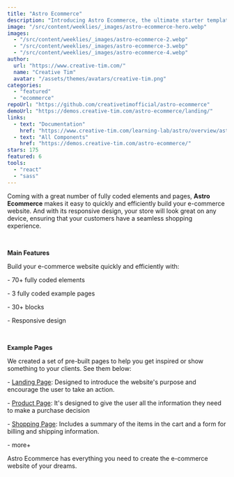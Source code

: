 ```yaml
---
title: "Astro Ecommerce"
description: "Introducing Astro Ecommerce, the ultimate starter template for your e-commerce web project. Built on Astro's next-gen island architecture, Astro Ecommerce offers a sleek and modern design with a wide range of components and features to help you create a stunning online store."
image: "/src/content/weeklies/_images/astro-ecommerce-hero.webp"
images:
  - "/src/content/weeklies/_images/astro-ecommerce-2.webp"
  - "/src/content/weeklies/_images/astro-ecommerce-3.webp"
  - "/src/content/weeklies/_images/astro-ecommerce-4.webp"
author:
  url: "https://www.creative-tim.com/"
  name: "Creative Tim"
  avatar: "/assets/themes/avatars/creative-tim.png"
categories:
  - "featured"
  - "ecommerce"
repoUrl: "https://github.com/creativetimofficial/astro-ecommerce"
demoUrl: "https://demos.creative-tim.com/astro-ecommerce/landing/"
links:
  - text: "Documentation"
    href: "https://www.creative-tim.com/learning-lab/astro/overview/astro-ecommerce"
  - text: "All Components"
    href: "https://demos.creative-tim.com/astro-ecommerce/"
stars: 175
featured: 6
tools:
  - "react"
  - "sass"
---
```


<p>
  Coming with a great number of fully coded elements and pages,
  <strong>Astro Ecommerce</strong> makes it easy to quickly and efficiently build your e-commerce
  website. And with its responsive design, your store will look great on any device, ensuring that
  your customers have a seamless shopping experience.
</p>
<p><br /></p>
<p><strong>Main Features</strong></p>
<p>Build your e-commerce website quickly and efficiently with:</p>
<p>- 70+ fully coded elements</p>
<p>- 3 fully coded example pages</p>
<p>- 30+ blocks</p>
<p>- Responsive design</p>
<p><br /></p>
<p><strong>Example Pages</strong></p>
<p>
  We created a set of pre-built pages to help you get inspired or show something to your clients.
  See them below:
</p>
<p>
  -
  <a
    href="https://demos.creative-tim.com/astro-ecommerce/landing/"
    rel="noopener noreferrer"
    target="_blank"
    >Landing Page</a
  >: Designed to introduce the website's purpose and encourage the user to take an action.
</p>
<p>
  -
  <a
    href="https://demos.creative-tim.com/astro-ecommerce/product/"
    rel="noopener noreferrer"
    target="_blank"
    >Product Page</a
  >: It's designed to give the user all the information they need to make a purchase decision
</p>
<p>
  -
  <a
    href="https://demos.creative-tim.com/astro-ecommerce/shopping-cart/"
    rel="noopener noreferrer"
    target="_blank"
    >Shopping Page</a
  >: Includes a summary of the items in the cart and a form for billing and shipping information.
</p>
<p>- more+</p>
<p>Astro Ecommerce has everything you need to create the e-commerce website of your dreams.</p>
